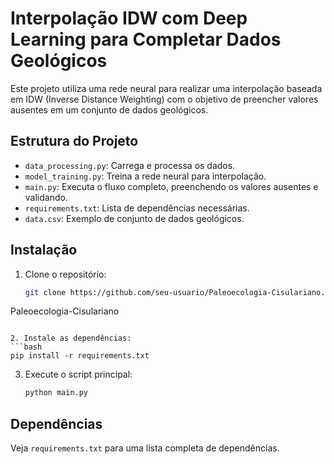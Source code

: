 # Interpolação IDW com Deep Learning para Completar Dados Geológicos

Este projeto utiliza uma rede neural para realizar uma interpolação baseada em IDW (Inverse Distance Weighting) com o objetivo de preencher valores ausentes em um conjunto de dados geológicos.

## Estrutura do Projeto

- `data_processing.py`: Carrega e processa os dados.
- `model_training.py`: Treina a rede neural para interpolação.
- `main.py`: Executa o fluxo completo, preenchendo os valores ausentes e validando.
- `requirements.txt`: Lista de dependências necessárias.
- `data.csv`: Exemplo de conjunto de dados geológicos.

## Instalação

1. Clone o repositório:
   ```bash
   git clone https://github.com/seu-usuario/Paleoecologia-Cisulariano.git
Paleoecologia-Cisulariano

   ```

2. Instale as dependências:
   ```bash
   pip install -r requirements.txt
   ```

3. Execute o script principal:
   ```bash
   python main.py
   ```

## Dependências
Veja `requirements.txt` para uma lista completa de dependências.
